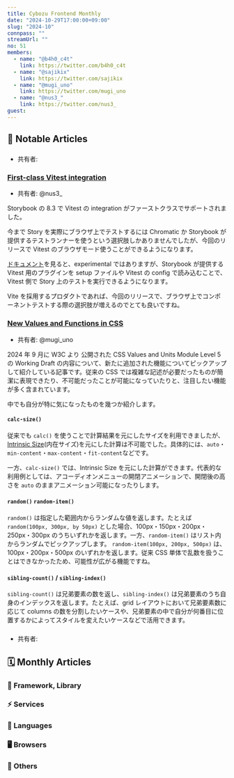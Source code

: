 ```yaml
---
title: Cybozu Frontend Monthly
date: "2024-10-29T17:00:00+09:00"
slug: "2024-10"
connpass: ""
streamUrl: ""
no: 51
members:
  - name: "@b4h0_c4t"
    link: https://twitter.com/b4h0_c4t
  - name: "@sajikix"
    link: https://twitter.com/sajikix
  - name: "@mugi_uno"
    link: https://twitter.com/mugi_uno
  - name: "@nus3_"
    link: https://twitter.com/nus3_
guest:
---
```


## 👀 Notable Articles

### []()

- 共有者:

### [First-class Vitest integration](https://storybook.js.org/blog/storybook-8-3/)

- 共有者: @nus3\_

Storybook の 8.3 で Vitest の integration がファーストクラスでサポートされました。

今まで Story を実際にブラウザ上でテストするには Chromatic か Storybook が提供するテストランナーを使うという選択肢しかありませんでしたが、今回のリリースで Vitest のブラウザモード使うことができるようになります。

[ドキュメント](https://storybook.js.org/docs/writing-tests/vitest-plugin)を見ると、experimental ではありますが、Storybook が提供する Vitest 用のプラグインを setup ファイルや Vitest の config で読み込むことで、Vitest 側で Story 上のテストを実行できるようになります。

Vite を採用するプロダクトであれば、今回のリリースで、ブラウザ上でコンポーネントテストする際の選択肢が増えるのでとても良いですね。

### [New Values and Functions in CSS](https://alvaromontoro.com/blog/68062/new-values-and-functions-in-CSS)

- 共有者: @mugi_uno

2024 年 9 月に W3C より 公開された CSS Values and Units Module Level 5 の Working Draft の内容について、新たに追加された機能についてピックアップして紹介している記事です。従来の CSS では複雑な記述が必要だったものが簡潔に表現できたり、不可能だったことが可能になっていたりと、注目したい機能が多く含まれています。

中でも自分が特に気になったものを幾つか紹介します。

#### `calc-size()`

従来でも `calc()` を使うことで計算結果を元にしたサイズを利用できましたが、[Intrinsic Size](https://developer.mozilla.org/ja/docs/Glossary/Intrinsic_Size)(内在サイズ)を元にした計算は不可能でした。具体的には、`auto`・`min-content`・`max-content`・`fit-content`などです。

一方、`calc-size()` では、Intrinsic Size を元にした計算ができます。代表的な利用例としては、アコーディオンメニューの開閉アニメーションで、開閉後の高さを `auto` のままアニメーション可能になったりします。

#### `random()` `random-item()`

`random()` は指定した範囲内からランダムな値を返します。たとえば `random(100px, 300px, by 50px)` とした場合、100px・150px・200px・250px・300px のうちいずれかを返します。一方、`random-item()` はリスト内からランダムでピックアップします。 `random-item(100px, 200px, 500px)` は、100px・200px・500px のいずれかを返します。従来 CSS 単体で乱数を扱うことはできなかったため、可能性が広がる機能ですね。

#### `sibling-count()` / `sibling-index()`

`sibling-count()` は兄弟要素の数を返し、`sibling-index()` は兄弟要素のうち自身のインデックスを返します。たとえば、grid レイアウトにおいて兄弟要素数に応じて columns の数を分割したいケースや、兄弟要素の中で自分が何番目に位置するかによってスタイルを変えたいケースなどで活用できます。

### []()

- 共有者:

## 🗓 Monthly Articles

### 📖 Framework, Library

### ⚡️ Services

### 💬 Languages

### 🖥 Browsers

### 🦆 Others
